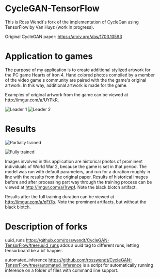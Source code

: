 # CycleGAN-TensorFlow
This is Ross Wendt's fork of the implementation of CycleGan using TensorFlow by Van Huyz (work in progress).

Original CycleGAN paper: https://arxiv.org/abs/1703.10593

# Application to games

The purpose of my application is to create additional stylized artwork for the PC game Hearts of Iron 4. Hand colored photos compiled by a member of the video game's community are paired with the the game's original artwork. In this way, additional artwork is made for the game.

Examples of original artwork from the game can be viewed at http://imgur.com/a/UYPkR.

![Leader 1](http://imgur.com/Ubhqd3x.png)
![Leader 2](http://imgur.com/pBw6W1g.png)

# Results

![Partially trained](http://imgur.com/GtIjquO.png)

![Fully trained](http://imgur.com/yC0pwwF.png)

Images involved in this application are historical photos of prominent individuals of World War 2, because the game is set in that period. The model was run with default parameters, and run for a duration roughly in line with the results from the original paper. Results of historical images before and after processing part way through the training process can be viewed at http://imgur.com/a/1rwpf. Note the black blotch artifact.

Results after the full training duration can be viewed at http://imgur.com/a/qFt7o. Note the prominent artifacts, but without the black blotch.

# Description of forks

uuid_runs https://github.com/rosswendt/CycleGAN-TensorFlow/tree/uuid_runs adds a uuid tag to different runs, letting tensorboard be a bit happier.

automated_inference https://github.com/rosswendt/CycleGAN-TensorFlow/tree/automated_inference is  a script for automatically running inference on a folder of files with command line support.





